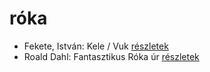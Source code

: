 # róka

- Fekete, István: Kele / Vuk [részletek](../_details/Fekete%2C%20Istv%C3%A1n.md#id_122)
- Roald Dahl: Fantasztikus Róka úr [részletek](../_details/Roald%20Dahl.md#id_1601)